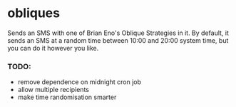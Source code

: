 # obliques
Sends an SMS with one of Brian Eno's Oblique Strategies in it.
By default, it sends an SMS at a random time between 10:00 and 20:00 system time, but you can do it however you like.

### TODO:
- remove dependence on midnight cron job
- allow multiple recipients
- make time randomisation smarter
